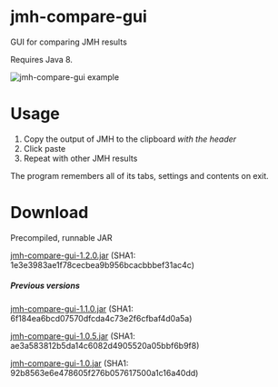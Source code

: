 # jmh-compare-gui
GUI for comparing JMH results

Requires Java 8.

![jmh-compare-gui example](https://raw.githubusercontent.com/akarnokd/jmh-compare-gui/master/jmh-results-example.png)

# Usage

  1. Copy the output of JMH to the clipboard *with the header*
  2. Click paste
  3. Repeat with other JMH results

The program remembers all of its tabs, settings and contents on exit.

# Download

Precompiled, runnable JAR

[jmh-compare-gui-1.2.0.jar](https://github.com/akarnokd/jmh-compare-gui/releases/download/v1.2.0/jmh-compare-gui-1.2.0.jar) (SHA1: 1e3e3983ae1f78cecbea9b956bcacbbbef31ac4c)

##### Previous versions

[jmh-compare-gui-1.1.0.jar](https://github.com/akarnokd/jmh-compare-gui/releases/download/v1.1.0/jmh-compare-gui-1.1.0.jar) (SHA1: 6f184ea6bcd07570dfcda4c73e2f6cfbaf4d0a5a)


[jmh-compare-gui-1.0.5.jar](https://googledrive.com/host/0B4T7ZW3brESKfmZxcFE3V0xLelgwQkpiVnBLQlBXQ25pUmpEWW8wNUFxOTVpaE00eE93U00/jmh-compare-gui-1.0.5.jar) (SHA1: ae3a583812b5da14c6082d4905520a05bbf6b9f8)


[jmh-compare-gui-1.0.jar](https://googledrive.com/host/0B4T7ZW3brESKfmZxcFE3V0xLelgwQkpiVnBLQlBXQ25pUmpEWW8wNUFxOTVpaE00eE93U00/jmh-compare-gui-1.0.jar) (SHA1: 92b8563e6e478605f276b057617500a1c16a40dd)
